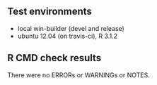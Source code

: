 
## Test environments
* local win-builder (devel and release)
* ubuntu 12.04 (on travis-ci), R 3.1.2

## R CMD check results
There were no ERRORs or WARNINGs or NOTES. 